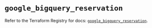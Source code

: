 # `google_bigquery_reservation`

Refer to the Terraform Registry for docs: [`google_bigquery_reservation`](https://registry.terraform.io/providers/hashicorp/google-beta/5.24.0/docs/resources/google_bigquery_reservation).
